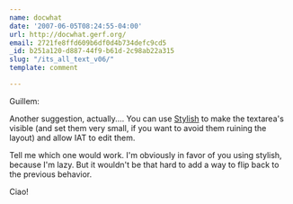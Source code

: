 ```yaml
---
name: docwhat
date: '2007-06-05T08:24:55-04:00'
url: http://docwhat.gerf.org/
email: 2721fe8ffd609b6df0d4b734defc9cd5
_id: b251a120-d887-44f9-b61d-2c98ab22a315
slug: "/its_all_text_v06/"
template: comment

---
```


Guillem:

Another suggestion, actually.... You can use <a href="https://addons.mozilla.org/en-US/firefox/addon/2108" rel="nofollow">Stylish</a> to make the textarea's visible (and set them very small, if you want to avoid them ruining the layout) and allow IAT to edit them.

Tell me which one would work. I'm obviously in favor of you using stylish, because I'm lazy.  But it wouldn't be that hard to add a way to flip back to the previous behavior.

Ciao!
